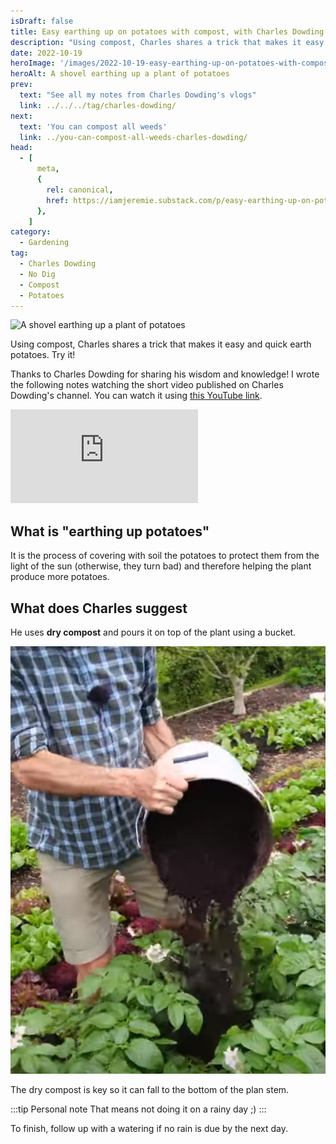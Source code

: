 ```yaml
---
isDraft: false
title: Easy earthing up on potatoes with compost, with Charles Dowding
description: "Using compost, Charles shares a trick that makes it easy and quick earth potatoes. Try it!"
date: 2022-10-19
heroImage: '/images/2022-10-19-easy-earthing-up-on-potatoes-with-compost-charles-dowding-hero.webp'
heroAlt: A shovel earthing up a plant of potatoes
prev:
  text: "See all my notes from Charles Dowding's vlogs"
  link: ../../../tag/charles-dowding/
next:
  text: 'You can compost all weeds'
  link: ../you-can-compost-all-weeds-charles-dowding/
head:
  - [
      meta,
      {
        rel: canonical,
        href: https://iamjeremie.substack.com/p/easy-earthing-up-on-potatoes-charles-dowding,
      },
    ]
category:
  - Gardening
tag:
  - Charles Dowding
  - No Dig
  - Compost
  - Potatoes
---
```


![A shovel earthing up a plant of potatoes](/images/2022-10-19-easy-earthing-up-on-potatoes-with-compost-charles-dowding-hero.webp 'Credits: [GardenersWorld.com](https://www.gardenersworld.com/how-to/grow-plants/how-to-earth-up-potatoes/)')

Using compost, Charles shares a trick that makes it easy and quick earth potatoes. Try it!

Thanks to Charles Dowding for sharing his wisdom and knowledge!
I wrote the following notes watching the short video published on Charles Dowding's channel.
You can watch it using [this YouTube link](https://www.youtube.com/shorts/8OqHLJ5PDmQ).

<!-- more -->

<!-- markdownlint-disable MD033 -->
<p class="newsletter-wrapper"><iframe class="newsletter-embed" src="https://iamjeremie.substack.com/embed" frameborder="0" scrolling="no"></iframe></p>

## What is "earthing up potatoes"

It is the process of covering with soil the potatoes to protect them from the light of the sun (otherwise, they turn bad) and therefore helping the plant produce more potatoes.

## What does Charles suggest

He uses **dry compost** and pours it on top of the plant using a bucket.

![Earthing up potatoes with compost](./images/earthing-up-potatoes.jpg "Credits: image taken from Charles Dowding's vlog")

The dry compost is key so it can fall to the bottom of the plan stem.

:::tip Personal note
That means not doing it on a rainy day ;)
:::

To finish, follow up with a watering if no rain is due by the next day.
